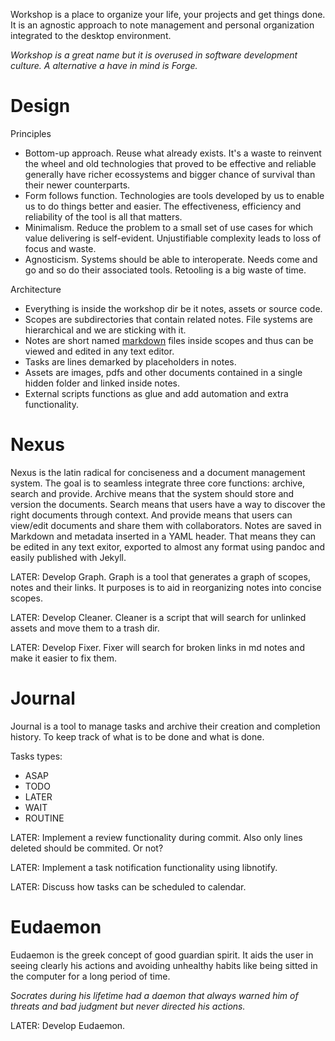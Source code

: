Workshop is a place to organize your life, your projects and get things done. It is an agnostic approach to note management and personal organization integrated to the desktop environment.

*Workshop is a great name but it is overused in software development culture. A alternative a have in mind is Forge.*

# Design
Principles
- Bottom-up approach. Reuse what already exists. It's a waste to reinvent the wheel and old technologies that proved to be effective and reliable generally have richer ecossystems and bigger chance of survival than their newer counterparts.
- Form follows function. Technologies are tools developed by us to enable us to do things better and easier. The effectiveness, efficiency and reliability of the tool is all that matters.
- Minimalism. Reduce the problem to a small set of use cases for which value delivering is self-evident. Unjustifiable complexity leads to loss of focus and waste.
- Agnosticism. Systems should be able to interoperate. Needs come and go and so do their associated tools. Retooling is a big waste of time.

Architecture
- Everything is inside the workshop dir be it notes, assets or source code.
- Scopes are subdirectories that contain related notes. File systems are hierarchical and we are sticking with it.
- Notes are short named [markdown](markdown.md) files inside scopes and thus can be viewed and edited in any text editor.
- Tasks are lines demarked by placeholders in notes. 
- Assets are images, pdfs and other documents contained in a single hidden folder and linked inside notes.
- External scripts functions as glue and add automation and extra functionality.

# Nexus
Nexus is the latin radical for conciseness and a document management system. The goal is to seamless integrate three core functions: archive, search and provide. Archive means that the system should store and version the documents. Search means that users have a way to discover the right documents through context. And provide means that users can view/edit documents and share them with collaborators. Notes are saved in Markdown and metadata inserted in a YAML header. That means they can be edited in any text exitor, exported to almost any format using pandoc and easily published with Jekyll.

LATER: Develop Graph.
Graph is a tool that generates a graph of scopes, notes and their links. It purposes is to aid in reorganizing notes into concise scopes.

LATER: Develop Cleaner.
Cleaner is a script that will search for unlinked assets and move them to a trash dir.

LATER: Develop Fixer.
Fixer will search for broken links in md notes and make it easier to fix them.

# Journal
Journal is a tool to manage tasks and archive their creation and completion history. To keep track of what is to be done and what is done.

Tasks types:
- ASAP
- TODO
- LATER
- WAIT
- ROUTINE

LATER: Implement a review functionality during commit.
Also only lines deleted should be commited. Or not?

LATER: Implement a task notification functionality using libnotify.

LATER: Discuss how tasks can be scheduled to calendar.

# Eudaemon
Eudaemon is the greek concept of good guardian spirit. It aids the user in seeing clearly his actions and avoiding unhealthy habits like being sitted in the computer for a long period of time.

*Socrates during his lifetime had a daemon that always warned him of threats and bad judgment but never directed his actions.* 

LATER: Develop Eudaemon.

